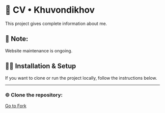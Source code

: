 <h1>🧾 CV • Khuvondikhov</h1>
<p>This project gives complete information about me.</p>
<h2>📝 Note: </h2>
<p>Website maintenance is ongoing.</p>
<h2>🧑‍💻 Installation & Setup</h2>
<p>If you want to clone or run the project locally, follow the instructions below.</p>
<hr>
<h3> ©️ Clone the repository: </h3>
<a href="https://github.com/Sardorbek-Kuvondikov/MyCreativeSpace-">Go to Fork</a>
